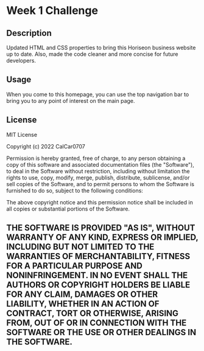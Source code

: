 # Week 1 Challenge

## Description

Updated HTML and CSS properties to bring this Horiseon business website up to date. Also, made the code cleaner and more concise for future developers.


## Usage

When you come to this homepage, you can use the top navigation bar to bring you to any point of interest on the main page.

## License

MIT License

Copyright (c) 2022 CalCar0707

Permission is hereby granted, free of charge, to any person obtaining a copy
of this software and associated documentation files (the "Software"), to deal
in the Software without restriction, including without limitation the rights
to use, copy, modify, merge, publish, distribute, sublicense, and/or sell
copies of the Software, and to permit persons to whom the Software is
furnished to do so, subject to the following conditions:

The above copyright notice and this permission notice shall be included in all
copies or substantial portions of the Software.

THE SOFTWARE IS PROVIDED "AS IS", WITHOUT WARRANTY OF ANY KIND, EXPRESS OR
IMPLIED, INCLUDING BUT NOT LIMITED TO THE WARRANTIES OF MERCHANTABILITY,
FITNESS FOR A PARTICULAR PURPOSE AND NONINFRINGEMENT. IN NO EVENT SHALL THE
AUTHORS OR COPYRIGHT HOLDERS BE LIABLE FOR ANY CLAIM, DAMAGES OR OTHER
LIABILITY, WHETHER IN AN ACTION OF CONTRACT, TORT OR OTHERWISE, ARISING FROM,
OUT OF OR IN CONNECTION WITH THE SOFTWARE OR THE USE OR OTHER DEALINGS IN THE
SOFTWARE.
---
